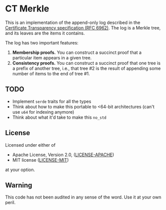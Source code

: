 CT Merkle
=========

This is an implementation of the append-only log described in the [Certificate Transparency specification (RFC 6962)](https://datatracker.ietf.org/doc/html/rfc6962). The log is a Merkle tree, and its leaves are the items it contains.

The log has two important features:

1. **Membership proofs.** You can construct a succinct proof that a particular item appears in a given tree.
2. **Consistency proofs.** You can construct a succinct proof that one tree is a prefix of another tree, i.e., that tree #2 is the result of appending some number of items to the end of tree #1.


TODO
----

* Implement `serde` traits for all the types
* Think about how to make this portable to <64-bit architectures (can't use `u64` for indexing anymore)
* Think about what it'd take to make this `no_std`


License
-------

Licensed under either of

 * Apache License, Version 2.0, ([LICENSE-APACHE](LICENSE-APACHE))
 * MIT license ([LICENSE-MIT](LICENSE-MIT))

at your option.


Warning
-------

This code has not been audited in any sense of the word. Use it at your own peril.
